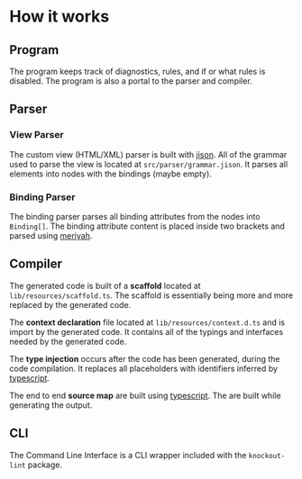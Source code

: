 # How it works

## Program

The program keeps track of diagnostics, rules, and if or what rules is disabled. The program is also a portal to the parser and compiler.

## Parser

### View Parser

The custom view (HTML/XML) parser is built with [jison](https://github.com/zaach/jison). All of the grammar used to parse the view is located at `src/parser/grammar.jison`. It parses all elements into nodes with the bindings (maybe empty).

### Binding Parser

The binding parser parses all binding attributes from the nodes into `Binding[]`. The binding attribute content is placed inside two brackets and parsed using [meriyah](https://github.com/meriyah/meriyah).

## Compiler

The generated code is built of a **scaffold** located at `lib/resources/scaffold.ts`. The scaffold is essentially being more and more replaced by the generated code.

The **context declaration** file located at `lib/resources/context.d.ts` and is import by the generated code. It contains all of the typings and interfaces needed by the generated code.

The **type injection** occurs after the code has been generated, during the code compilation. It replaces all placeholders with identifiers inferred by [typescript](https://github.com/microsoft/typescript).

The end to end **source map** are built using [typescript](https://github.com/microsoft/typescript). The are built while generating the output.

## CLI

The Command Line Interface is a CLI wrapper included with the `knockout-lint` package.
